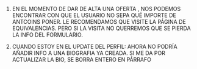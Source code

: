 1. EN EL MOMENTO DE DAR DE ALTA UNA OFERTA , NOS PODEMOS ENCONTRAR CON QUE EL USUARIO NO SEPA QUÉ IMPORTE DE 
ANTCOINS PONER. LE RECOMENDAMOS QUE VISITE LA PÁGINA DE EQUIVALENCIAS. PERO SI LA VISITA NO QUERREMOS QUE SE PIERDA LA INFO DEL FORMULARIO. 

2. CUANDO ESTOY EN EL UPDATE DEL PERFIL: AHORA NO PODRÍA AÑADIR INFO A UNA BIOGRAFIA YA CREADA. SI ME DA POR ACTUALIZAR LA BIO, SE BORRA ENTERO EN PÁRRAFO